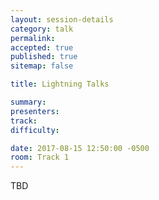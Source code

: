 ```yaml
---
layout: session-details
category: talk
permalink:
accepted: true
published: true
sitemap: false

title: Lightning Talks

summary:
presenters:
track:
difficulty:

date: 2017-08-15 12:50:00 -0500
room: Track 1
---
```

TBD
